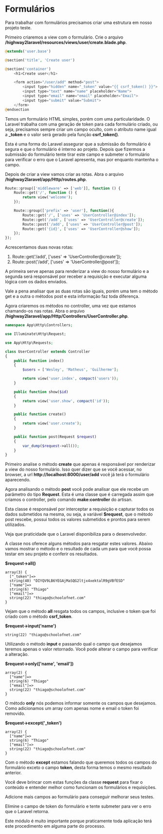 # Formulários

Para trabalhar com formulários precisamos criar uma estrutura em nosso projeto teste.

Primeiro criaremos a view com o formulário. Crie o arquivo **/highway2laravel/resources/views/user/create.blade.php**.

```php
@extends('user.base')

@section('title', 'Create user')

@section('container')
    <h1>Create user</h1>

    <form action="/user/add" method="post">
        <input type="hidden" name="_token" value="{{ csrf_token() }}">
        <input type="text" name="name" placeholder="Name">
        <input type="email" name="email" placeholder="Email">
        <input type="submit" value="Submit">
    </form>
@endsection
```

Temos um formulário HTML simples, porém com uma particularidade. O Laravel trabalha com uma geração de token para cada formulário criado, ou seja, precisamos sempre criar um campo oculto, com o atributo name igual a **\_token** e o valor será gerado pela função **csrf\_token()**.

Esta é uma forma do Laravel assegurar que a submissão do formulário é segura e que o formulário é interno ao projeto. Depois que fizermos a submissão do formulário tente tirar este campo e submeter o formulário para verificar o erro que o Laravel apresenta, mas por enquanto mantenha o campo.

Depois de criar a view vamos criar as rotas. Abra o arquivo **/highway2laravel/app/Http/routes.php**.

```php
Route::group(['middleware' => ['web']], function () {
    Route::get('/', function () {
        return view('welcome');
    });

    Route::group(['prefix' => 'user'], function(){
        Route::get('/', ['uses' => 'UserController@index']);
        Route::get('/add', ['uses' => 'UserController@create']);
        Route::post('/add', ['uses' => 'UserController@post']);
        Route::get('{id}', ['uses' => 'UserController@show']);
    });
});
```

Acrescentamos duas novas rotas:

1. Route::get('/add', ['uses' => 'UserController@create']);
2. Route::post('/add', ['uses' => 'UserController@post']);

A primeira serve apenas para renderizar a view do nosso formulário e a segunda será responsável por receber a requisição e executar alguma lógica com os dados enviados.

Vale a pena analisar que as duas rotas são iguais, porém uma tem o método get e a outra o métodos post e esta informação faz toda diferença.

Agora criaremos os métodos no controller, uma vez que estamos chamando-os nas rotas. Abra o arquivo **/highway2laravel/app/Http/Controllers/UserController.php**.

```php
namespace App\Http\Controllers;

use Illuminate\Http\Request;

use App\Http\Requests;

class UserController extends Controller
{
    public function index()
    {
        $users = ['Wesley', 'Matheus', 'Guilherme'];

        return view('user.index', compact('users'));
    }

    public function show($id)
    {
        return view('user.show', compact('id'));
    }

    public function create()
    {
        return view('user.create');
    }

    public function post(Request $request)
    {
        var_dump($request->all());
    }
}
```

Primeiro analise o método **create** que apenas é responsável por renderizar a view do nosso formulário. Isso quer dizer que se você acessar, no browser, a url **http://localhost:8000/user/add** você já terá o formulário aparecendo.

Agora analisando o método **post** você pode analisar que ele recebe um parâmetro do tipo **Request**. Esta é uma classe que é carregada assim que criamos o controller, pelo comando **make:controller** do artisan.

Esta classe é responsável por interceptar a requisição e capturar todos os dados submetidos na mesma, ou seja, a variável **$request**, que o método post rescebe, possui todos os valores submetidos e prontos para serem utilizados.

Veja que praticidade que o Laravel disponibiliza para o desenvolvedor.

A classe nos oferece alguns métodos para resgatar estes valores. Abaixo vamos mostrar o método e o resultado de cada um para que você possa testar em seu projeto e conferir os resultados.

**$request->all()**

```
array(3) {
  ["_token"]=>
  string(40) "DIYQV9LB6YEGAjMaSQG2ltjx4xektalR9gVBfESD"
  ["name"]=>
  string(6) "Thiago"
  ["email"]=>
  string(22) "thiago@schoolofnet.com"
}
```

Vejam que o método **all** resgata todos os campos, inclusive o token que foi criado com o método **csrf_token**.

**$request->input('name')**

```
string(22) "thiago@schoolofnet.com"
```

Utilizando o método **input** e passando qual o campo que desejamos teremos apenas o valor retornado. Você pode alterar o campo para verificar a alteração.

**$request->only(['name', 'email'])**

```
array(2) {
  ["name"]=>
  string(6) "Thiago"
  ["email"]=>
  string(22) "thiago@schoolofnet.com"
}
```

O método **only** nós podemos informar somente os campos que desejamos. Como adicionamos um array com apenas nome e email o token foi removido.

**$request->except('_token')**

```
array(2) {
  ["name"]=>
  string(6) "Thiago"
  ["email"]=>
  string(22) "thiago@schoolofnet.com"
}
```

Com o método **except** estamos falando que queremos todos os campos do formulário exceto o campo **token**, desta forma temos o mesmo resultado anterior.

Você deve brincar com estas funções da classe **request** para fixar o conteúdo e entender melhor como funcionam os formulários e requisições.

Adicione mais campos ao formulário para conseguir melhorar seus testes.

Elimine o campo de token do formulário e tente submeter para ver o erro que o Laravel retorna.

Este módulo é muito importante porque praticamente toda aplicação terá este procedimento em alguma parte do processo.